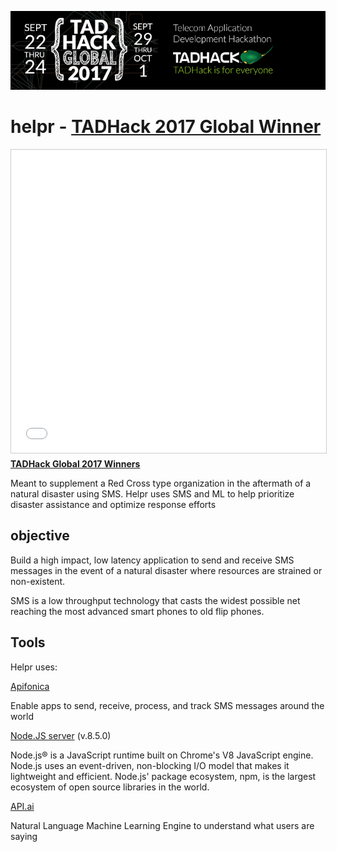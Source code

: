 ![TADHack2017 Global Winner](public/images/tadhack2017.png)



# helpr - [TADHack 2017 Global Winner](http://blog.tadhack.com/2017/10/02/tadhack-global-2017-winners/)

<iframe src="//www.slideshare.net/slideshow/embed_code/key/wNqz9UXG6gMPFv" width="595" height="485" frameborder="0" marginwidth="0" marginheight="0" scrolling="no" style="border:1px solid #CCC; border-width:1px; margin-bottom:5px; max-width: 100%;" allowfullscreen> </iframe> <div style="margin-bottom:5px"> <strong> <a href="//www.slideshare.net/jaquayle/tadhack-global-2017-winners-draft#107" title="TADHack Global 2017 Winners" target="_blank">TADHack Global 2017 Winners</a> </strong></div>

Meant to supplement a Red Cross type organization in the aftermath of a natural disaster using SMS. Helpr uses SMS and ML to help prioritize disaster assistance and optimize response efforts



## objective

Build a high impact, low latency application to send and receive SMS messages in the event of a natural disaster where resources are strained or non-existent.

SMS is a low throughput technology that casts the widest possible net reaching the most advanced smart phones to old flip phones.

## Tools

Helpr uses:

[Apifonica](https://www.apifonica.com/)  

Enable apps to send, receive, process, and track SMS messages around the world

[Node.JS server](https://nodejs.org/en/) (v.8.5.0)  

Node.js® is a JavaScript runtime built on Chrome's V8 JavaScript engine. Node.js uses an event-driven, non-blocking I/O model that makes it lightweight and efficient. Node.js' package ecosystem, npm, is the largest ecosystem of open source libraries in the world.


[API.ai](https://api.ai)

Natural Language Machine Learning Engine to understand what users are saying
